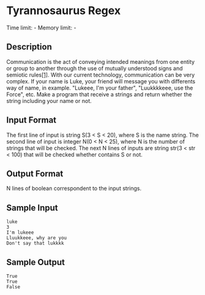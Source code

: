 # Tyrannosaurus Regex
Time limit: -
Memory limit: -

## Description
Communication is the act of conveying intended meanings from one entity or group to another through the use of mutually understood signs and semiotic rules[[1]](https://en.wikipedia.org/wiki/Communication). 
With our current technology, communication can be very complex. If your name is Luke, your friend will message you with differents way of name, in example. "Lukeee, I'm your father", "Luukkkkeee, use the Force", etc.
Make a program that receive a strings and return whether the string including your name or not.

## Input Format
The first line of input is string S(3 < S < 20), where S is the name string.
The second line of input is integer N(0 < N < 25), where N is the number of strings that will be checked.
The next N lines of inputs are string str(3 < str < 100) that will be checked whether contains S or not.

## Output Format
N lines of boolean correspondent to the input strings.

## Sample Input
```
luke
3
I'm lukeee
Lluukkeee, why are you
Don't say that lukkkk
```

## Sample Output
```
True
True
False
```